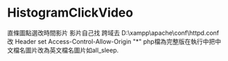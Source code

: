 # HistogramClickVideo
直條圖點選改時間影片
影片自己找
跨域去 D:\xampp\apache\conf\httpd.conf 改 Header set Access-Control-Allow-Origin "*"
php檔為完整版在執行中把中文檔名圖片改為英文檔名圖片如all_sleep.
